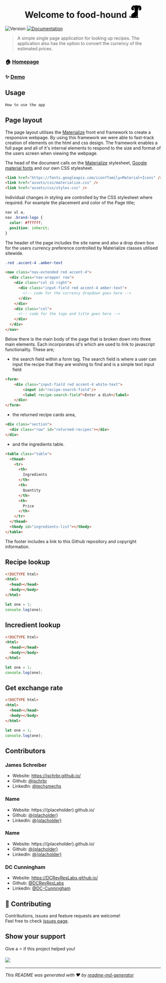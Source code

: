 <h1 align="center">Welcome to food-hound <img width="40px" src="./assets/images/material-hound.png">
</h1>
<p>
  <img alt="Version" src="https://img.shields.io/badge/version-01.00-blue.svg?cacheSeconds=2592000" />
  <a href="https://github.com/jschrbr/food-hound" target="_blank">
    <img alt="Documentation" src="https://img.shields.io/badge/documentation-yes-brightgreen.svg" />
  </a>
</p>

> A simple single page application for looking up recipes. The application also has the option to convert the currency of the estimated prices.

### 🏠 [Homepage](https://github.com/jschrbr/food-hound)

### ✨ [Demo](https://jschrbr.github.io/food-hound/)

## Usage

```sh
How to use the app
```

## Page layout

The page layout utilises the [Materialize](https://materializecss.com/) front end framework to create a responsive webpage. By using this framework we were able to fast-track creation of elements on the html and css design. The framework enables a full page and all of it's internal elements to respond to the size and format of the users screen when viewing the webpage.

The head of the document calls on the [Materialize](https://materializecss.com/) stylesheet, [Google material fonts](https://material.io/resources/icons/?style=baseline) and our own CSS stylesheet.

```html
<link href="https://fonts.googleapis.com/icon?family=Material+Icons" />
<link href="assets/css/materialize.css" />
<link href="assets/css/styles.css" />
```

Individual changes in styling are controlled by the CSS stylesheet where required. For example the placement and color of the Page title;

```css
nav ul a,
nav .brand-logo {
  color: #ffffff;
  position: inherit;
}
```

The header of the page includes the site name and also a drop down box for the users currency preference controlled by Materialize classes utilised sitewide.

```css
.red .accent-4 .amber-text
```

```html
<nav class="nav-extended red accent-4">
  <div class="nav-wrapper row">
    <div class="col s5 right">
      <div class="input-field red accent-4 amber-text">
        <!-- code for the currency dropdown goes here -->
      </div>
    </div>
    <div class="col">
      <!-- code for the logo and title goes here -->
    </div>
  </div>
</nav>
```

Below there is the main body of the page that is broken down into three main elements. Each incorporates id's which are used to link to javascript functionality. These are;

- the search field within a form tag. The search field is where a user can input the recipe that they are wishing to find and is a simple text input field

```html
<form>
    <div class="input-field red accent-4 white-text">
        <input id="recipe-search-field"/>
        <label recipe-search-field">Enter a dish</label>
    </div>
</form>
```

- the returned recipe cards area,

```html
<div class="section">
  <div class="row" id="returned-recipes"></div>
</div>
```

- and the ingredients table.

```html
<table class="table">
  <thead>
    <tr>
      <th>
        Ingredients
      </th>
      <th>
        Quantity
      </th>
      <th>
        Price
      </th>
    </tr>
  </thead>
  <tbody id="ingredients-list"></tbody>
</table>
```

The footer includes a link to this Github repository and copyright information.

## Recipe lookup

```html
<!DOCTYPE html>
<html>
  <head></head>
  <body></body>
</html>
```

```js
let one = 1;
console.log(one);
```

## Incredient lookup

```html
<!DOCTYPE html>
<html>
  <head></head>
  <body></body>
</html>
```

```js
let one = 1;
console.log(one);
```

## Get exchange rate

```html
<!DOCTYPE html>
<html>
  <head></head>
  <body></body>
</html>
```

```js
let one = 1;
console.log(one);
```

## Contributors

### James Schreiber

- Website: https://jschrbr.github.io/
- Github: [@jschrbr](https://github.com/jschrbr)
- LinkedIn: [@techsmechs](https://linkedin.com/in/techsmechs)

### Name

- Website: https://{placeholder}.github.io/
- Github: [@{placholder}](https://github.com/{placholder})
- LinkedIn: [@{placholder}](https://linkedin.com/in/{placholder})

### Name

- Website: https://{placeholder}.github.io/
- Github: [@{placholder}](https://github.com/{placholder})
- LinkedIn: [@{placholder}](https://linkedin.com/in/{placholder})

### DC Cunningham

- Website: https://DCRevResLabs.github.io/
- Github: [@DCRevResLabs](https://github.com/DCRevResLabs)
- LinkedIn: [@DC-Cunningham](https://www.linkedin.com/in/DC-Cunningham)

## 🤝 Contributing

Contributions, issues and feature requests are welcome!<br />Feel free to check [issues page](https://github.com/jschrbr/food-hound/issues).

## Show your support

Give a ⭐️ if this project helped you!

<a href="https://www.patreon.com/techsmechs">
  <img src="https://c5.patreon.com/external/logo/become_a_patron_button@2x.png" width="160">
</a>

---

_This README was generated with ❤️ by [readme-md-generator](https://github.com/kefranabg/readme-md-generator)_
